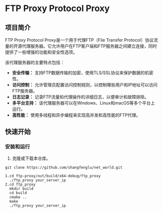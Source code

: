 # FTP Proxy Protocol Proxy

## 项目简介

FTP Proxy Protocol Proxy是一个用于代理FTP（File Transfer Protocol）协议流量的开源代理服务器。它允许用户在FTP客户端和FTP服务器之间建立连接，同时提供了一些增强的功能和安全性选项。

该代理服务器的主要特点包括：

- **安全传输：** 支持FTP数据传输的加密，使用TLS/SSL协议来保护数据的机密性。
- **访问控制：** 允许管理员配置访问控制规则，以控制哪些用户和IP地址可以访问FTP服务器。
- **日志记录：** 记录FTP流量和代理操作的详细日志，以便审计和故障排除。
- **多平台支持：** 该代理服务器可以在Windows、Linux和macOS等多个平台上运行。
- **高性能：** 使用多线程和异步编程来实现高并发和高性能的FTP代理。

## 快速开始

### 安装和运行

1. 克隆或下载本仓库。

```shell
git clone https://github.com/shangfenglu/net_world.git

1.cd ftp-proxy/out/build/x64-debug/ftp_proxy
  ./ftp_proxy your_server_ip
2.cd ftp_proxy
  mkdir build
  cd build
  cmake ..
  make
  ./ftp_proxy your_server_ip

